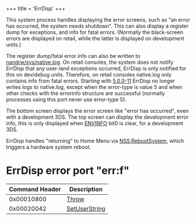 +++
title = 'ErrDisp'
+++

This system process handles displaying the error screens, such as "an
error has occurred, the system needs shutdown". This can also display a
register dump for exceptions, and info for fatal errors. (Normally the
black-screen errors are displayed on retail, while the latter is
displayed on development units.)

The register dump/fatal error info can also be written to
[nandrw/sys/native.log](nandrw/sys/native.log "wikilink"). On retail
consoles, the system does not notify ErrDisp that any user-land
exceptions occurred, ErrDisp is only notified for this on dev/debug
units. Therefore, on retail consoles native.log only contains info from
fatal errors. Starting with [5.0.0-11](5.0.0-11 "wikilink") ErrDisp no
longer writes logs to native.log, except when the error-type is value 5
and when other checks with the errorinfo structure are successful
(normally processes using this port never use error-type 5).

The bottom screen displays the error screen like "error has occurred",
even with a development 3DS. The top screen can display the development
error info, this is only displayed when
[ENVINFO](Configuration_Memory#envinfo "wikilink") bit0 is clear, for a
development 3DS.

ErrDisp handles "returning" to Home Menu via
[NSS:RebootSystem](NSS:RebootSystem "wikilink"), which triggers a
hardware system reboot.

# ErrDisp error port "err:f"

| Command Header | Description                                   |
|----------------|-----------------------------------------------|
| 0x00010800     | [Throw](ERR:Throw "wikilink")                 |
| 0x00020042     | [SetUserString](ERR:SetUserString "wikilink") |
